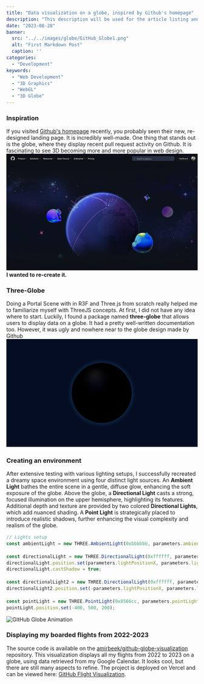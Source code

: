 ```yaml
---
title: "Data visualization on a globe, inspired by Github's homepage"
description: "This description will be used for the article listing and search results on Google."
date: "2023-08-28"
banner:
  src: "../../images/globe/GitHub_Globe1.png"
  alt: "First Markdown Post"
  caption: ''
categories:
  - "Development"
keywords:
  - "Web Development"
  - "3D Graphics"
  - "WebGL"
  - "3D Globe"
---
```


### Inspiration
If you visited [Github's homepage](https://github.com/home) recently, you probably seen their new, re-designed landing page. It is incredibly well-made. One thing that stands out is the globe, where they display recent pull request activity on Github. It is fascinating to see 3D becoming more and more popular in web design.
![GithubHub homePage Image](../../images/globe/GithubGlobePage.png) 
**I wanted to re-create it.**

### Three-Globe

Doing a Portal Scene with in R3F and Three.js from scratch really helped me to familiarize myself with ThreeJS concepts. At first, I did not have any idea where to start. Luckily, I found a package named **three-globe** that allows users to display data on a globe. It had a pretty well-written documentation too. However, it was ugly and nowhere near to the globe design made by Github
![GithubHub homePage Image](../../images/globe/beginning.png)

### Creating an environment

After extensive testing with various lighting setups, I successfully recreated a dreamy space environment using four distinct light sources. An **Ambient Light** bathes the entire scene in a gentle, diffuse glow, enhancing the soft exposure of the globe. Above the globe, a **Directional Light** casts a strong, focused illumination on the upper hemisphere, highlighting its features. Additional depth and texture are provided by two colored **Directional Lights**, which add nuanced shading. A **Point Light** is strategically placed to introduce realistic shadows, further enhancing the visual complexity and realism of the globe.

```javascript
// Lights setup
const ambientLight = new THREE.AmbientLight(0xbbbbbb, parameters.ambientLightIntensity);

const directionalLight = new THREE.DirectionalLight(0xffffff, parameters.directionalLightIntensity);
directionalLight.position.set(parameters.lightPositionX, parameters.lightPositionY, parameters.lightPositionZ).normalize();
directionalLight.castShadow = true;

const directionalLight2 = new THREE.DirectionalLight(0xffffff, parameters.directionalLightIntensity);
directionalLight2.position.set(-parameters.lightPositionX, parameters.lightPositionY, parameters.lightPositionZ).normalize();

const pointLight = new THREE.PointLight(0x8566cc, parameters.pointLightIntensity);
pointLight.position.set(-400, 500, 200);
```
![GitHub Globe Animation](https://raw.githubusercontent.com/Amirbeek/my-gatsby-minimal-portfolio/main/static/GitHubGlobe.gif)

### Displaying my boarded flights from 2022-2023

The source code is available on the [amirbeek/github-globe-visualization](https://github.com/Amirbeek/github-globe-visualization) repository. This visualization displays all my flights from 2022 to 2023 on a globe, using data retrieved from my Google Calendar. It looks cool, but there are still many aspects to refine. The project is deployed on Vercel and can be viewed here: [GitHub Flight Visualization](https://github-globe-visualization.vercel.app/).

